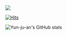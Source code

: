 <a href="mailto:yunjuan18@gmail.com" target="_blank">
  <img src="https://img.shields.io/badge/yunjuan18@gmail.com-97eb91?style=for-the-badge&logo=Gmail&logoColor=black"/>
</a>

[![Hits](https://hits.seeyoufarm.com/api/count/incr/badge.svg?url=https%3A%2F%2Fgithub.com%2FYun-ju-an&count_bg=%23B0EC82&title_bg=%23555555&icon=github.svg&icon_color=%23E7E7E7&title=hits&edge_flat=false)](https://hits.seeyoufarm.com)

![Yun-ju-an's GitHub stats](https://github-readme-stats.vercel.app/api?username=Yun-ju-an&show_icons=true&theme=radical)
